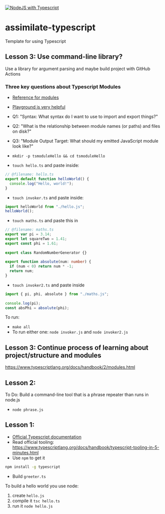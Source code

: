 [![NodeJS with Typescript](https://github.com/nogibjj/assimilate-typescript/actions/workflows/npm-gulp.yml/badge.svg)](https://github.com/nogibjj/assimilate-typescript/actions/workflows/npm-gulp.yml)

# assimilate-typescript
Template for using Typescript

## Lesson 3:  Use command-line library?

Use a library for argument parsing and maybe build project with GitHub Actions

### Three key questions about Typescript Modules

* [Reference for modules](https://www.typescriptlang.org/docs/handbook/2/modules.html)
* [Playground is very helpful](https://www.typescriptlang.org/play)

* Q1:  "Syntax: What syntax do I want to use to import and export things?"
* Q2: "What is the relationship between module names (or paths) and files on disk?"
* Q3: "Module Output Target: What should my emitted JavaScript module look like?"

* `mkdir -p tsmoduleHello && cd tsmoduleHello`
* `touch hello.ts` and paste inside:

```typescript
// @filename: hello.ts
export default function helloWorld() {
  console.log("Hello, world!");
}
```
* `touch invoker.ts` and paste inside:

```typescript
import helloWorld from "./hello.js";
helloWorld();
```

* `touch maths.ts` and paste this in

```typescript
// @filename: maths.ts
export var pi = 3.14;
export let squareTwo = 1.41;
export const phi = 1.61;
 
export class RandomNumberGenerator {}
 
export function absolute(num: number) {
  if (num < 0) return num * -1;
  return num;
}
```

* `touch invoker2.ts` and paste inside

```typescript
import { pi, phi, absolute } from "./maths.js";
 
console.log(pi);
const absPhi = absolute(phi);
```

To run:

* `make all`
*  To run either one:  `node invoker.js` and `node invoker2.js`

## Lesson 3:  Continue process of learning about project/structure and modules

https://www.typescriptlang.org/docs/handbook/2/modules.html


## Lesson 2:

To Do:  Build a command-line tool that is a phrase repeater than runs in node.js
* `node phrase.js` 

## Lesson 1:

* [Official Typescript documentation](https://www.typescriptlang.org/docs/handbook/intro.html)
* Read official tooling:  https://www.typescriptlang.org/docs/handbook/typescript-tooling-in-5-minutes.html
* Use `npm` to get it
```bash
npm install -g typescript
```
* Build `greeter.ts`

To build a hello world you use node:

1. create `hello.js`
2. compile it `tsc hello.ts`
3. run it `node hello.js`
